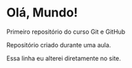# Olá, Mundo!
 Primeiro repositório do curso Git e GitHub

Repositório criado durante uma aula.

Essa linha eu alterei diretamente no site. 
